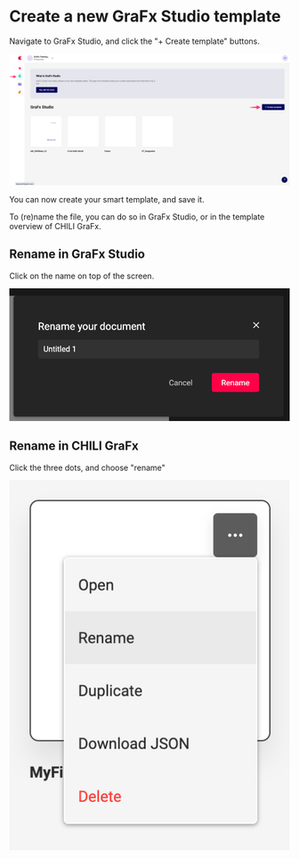 # Create a new GraFx Studio template

Navigate to GraFx Studio, and click the "+ Create template" buttons.

![screenshot-full](template.png)

You can now create your smart template, and save  it.

To (re)name the file, you can do so in GraFx Studio, or in the template overview of CHILI GraFx.

## Rename in GraFx Studio

Click on the name on top of the screen.

![screenshot](rename1.png)

## Rename in CHILI GraFx

Click the three dots, and choose "rename"

![screenshot](rename2.png)